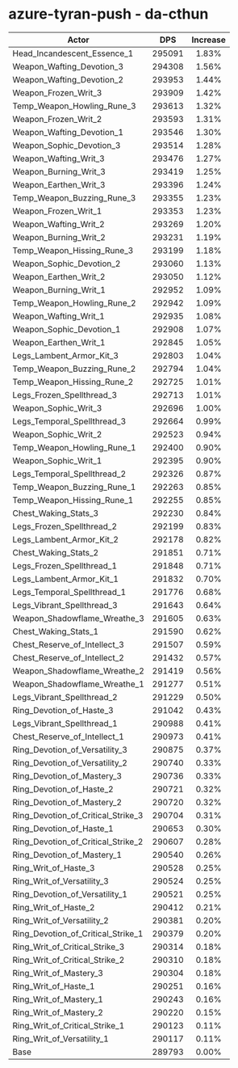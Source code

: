 # azure-tyran-push - da-cthun
| Actor | DPS | Increase |
|---|:---:|:---:|
|Head_Incandescent_Essence_1|295091|1.83%|
|Weapon_Wafting_Devotion_3|294308|1.56%|
|Weapon_Wafting_Devotion_2|293953|1.44%|
|Weapon_Frozen_Writ_3|293909|1.42%|
|Temp_Weapon_Howling_Rune_3|293613|1.32%|
|Weapon_Frozen_Writ_2|293593|1.31%|
|Weapon_Wafting_Devotion_1|293546|1.30%|
|Weapon_Sophic_Devotion_3|293514|1.28%|
|Weapon_Wafting_Writ_3|293476|1.27%|
|Weapon_Burning_Writ_3|293419|1.25%|
|Weapon_Earthen_Writ_3|293396|1.24%|
|Temp_Weapon_Buzzing_Rune_3|293355|1.23%|
|Weapon_Frozen_Writ_1|293353|1.23%|
|Weapon_Wafting_Writ_2|293269|1.20%|
|Weapon_Burning_Writ_2|293231|1.19%|
|Temp_Weapon_Hissing_Rune_3|293199|1.18%|
|Weapon_Sophic_Devotion_2|293060|1.13%|
|Weapon_Earthen_Writ_2|293050|1.12%|
|Weapon_Burning_Writ_1|292952|1.09%|
|Temp_Weapon_Howling_Rune_2|292942|1.09%|
|Weapon_Wafting_Writ_1|292935|1.08%|
|Weapon_Sophic_Devotion_1|292908|1.07%|
|Weapon_Earthen_Writ_1|292845|1.05%|
|Legs_Lambent_Armor_Kit_3|292803|1.04%|
|Temp_Weapon_Buzzing_Rune_2|292794|1.04%|
|Temp_Weapon_Hissing_Rune_2|292725|1.01%|
|Legs_Frozen_Spellthread_3|292713|1.01%|
|Weapon_Sophic_Writ_3|292696|1.00%|
|Legs_Temporal_Spellthread_3|292664|0.99%|
|Weapon_Sophic_Writ_2|292523|0.94%|
|Temp_Weapon_Howling_Rune_1|292400|0.90%|
|Weapon_Sophic_Writ_1|292395|0.90%|
|Legs_Temporal_Spellthread_2|292326|0.87%|
|Temp_Weapon_Buzzing_Rune_1|292263|0.85%|
|Temp_Weapon_Hissing_Rune_1|292255|0.85%|
|Chest_Waking_Stats_3|292230|0.84%|
|Legs_Frozen_Spellthread_2|292199|0.83%|
|Legs_Lambent_Armor_Kit_2|292178|0.82%|
|Chest_Waking_Stats_2|291851|0.71%|
|Legs_Frozen_Spellthread_1|291848|0.71%|
|Legs_Lambent_Armor_Kit_1|291832|0.70%|
|Legs_Temporal_Spellthread_1|291776|0.68%|
|Legs_Vibrant_Spellthread_3|291643|0.64%|
|Weapon_Shadowflame_Wreathe_3|291605|0.63%|
|Chest_Waking_Stats_1|291590|0.62%|
|Chest_Reserve_of_Intellect_3|291507|0.59%|
|Chest_Reserve_of_Intellect_2|291432|0.57%|
|Weapon_Shadowflame_Wreathe_2|291419|0.56%|
|Weapon_Shadowflame_Wreathe_1|291277|0.51%|
|Legs_Vibrant_Spellthread_2|291229|0.50%|
|Ring_Devotion_of_Haste_3|291042|0.43%|
|Legs_Vibrant_Spellthread_1|290988|0.41%|
|Chest_Reserve_of_Intellect_1|290973|0.41%|
|Ring_Devotion_of_Versatility_3|290875|0.37%|
|Ring_Devotion_of_Versatility_2|290740|0.33%|
|Ring_Devotion_of_Mastery_3|290736|0.33%|
|Ring_Devotion_of_Haste_2|290721|0.32%|
|Ring_Devotion_of_Mastery_2|290720|0.32%|
|Ring_Devotion_of_Critical_Strike_3|290704|0.31%|
|Ring_Devotion_of_Haste_1|290653|0.30%|
|Ring_Devotion_of_Critical_Strike_2|290607|0.28%|
|Ring_Devotion_of_Mastery_1|290540|0.26%|
|Ring_Writ_of_Haste_3|290528|0.25%|
|Ring_Writ_of_Versatility_3|290524|0.25%|
|Ring_Devotion_of_Versatility_1|290521|0.25%|
|Ring_Writ_of_Haste_2|290412|0.21%|
|Ring_Writ_of_Versatility_2|290381|0.20%|
|Ring_Devotion_of_Critical_Strike_1|290379|0.20%|
|Ring_Writ_of_Critical_Strike_3|290314|0.18%|
|Ring_Writ_of_Critical_Strike_2|290310|0.18%|
|Ring_Writ_of_Mastery_3|290304|0.18%|
|Ring_Writ_of_Haste_1|290251|0.16%|
|Ring_Writ_of_Mastery_1|290243|0.16%|
|Ring_Writ_of_Mastery_2|290220|0.15%|
|Ring_Writ_of_Critical_Strike_1|290123|0.11%|
|Ring_Writ_of_Versatility_1|290117|0.11%|
|Base|289793|0.00%|
